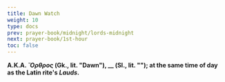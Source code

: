 ```yaml
---
title: Dawn Watch
weight: 10
type: docs
prev: prayer-book/midnight/lords-midnight
next: prayer-book/1st-hour
toc: false
---
```


**A.K.A. _Ὄρθρος_ (Gk., lit. "Dawn"), __ (Sl., lit. ""); at the same time of day as the Latin rite's _Lauds_.**